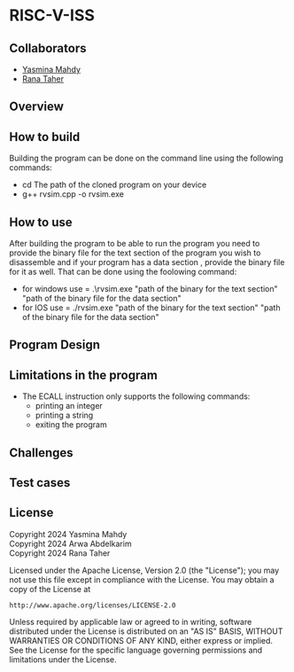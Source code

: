 # RISC-V-ISS

## Collaborators
* [Yasmina Mahdy](https://github.com/Yasmina-Mahdy)
* [Rana Taher](https://github.com/rana5679)

## Overview


## How to build 
Building the program can be done on the command line using the following commands:
- cd The path of the cloned program on your device
- g++ rvsim.cpp -o rvsim.exe 

## How to use 
After building the program to be able to run the program you need to provide the binary file for the text section of the program you wish to disassemble 
and if your program has a data section , provide the binary file for it as well. 
That can be done using the foolowing command:
- for windows use = .\rvsim.exe "path of the binary for the text section"  "path of the binary file for the data section"
- for IOS use = ./rvsim.exe "path of the binary for the text section"  "path of the binary file for the data section"


## Program Design

## Limitations in the program
- The ECALL instruction only supports the following commands:
   - printing an integer
   - printing a string
   - exiting the program
 

## Challenges 



## Test cases 



  
## License
Copyright 2024 Yasmina Mahdy  
Copyright 2024 Arwa Abdelkarim  
Copyright 2024 Rana Taher  

Licensed under the Apache License, Version 2.0 (the "License");
you may not use this file except in compliance with the License.
You may obtain a copy of the License at

    http://www.apache.org/licenses/LICENSE-2.0

Unless required by applicable law or agreed to in writing, software
distributed under the License is distributed on an "AS IS" BASIS,
WITHOUT WARRANTIES OR CONDITIONS OF ANY KIND, either express or implied.
See the License for the specific language governing permissions and
limitations under the License.
